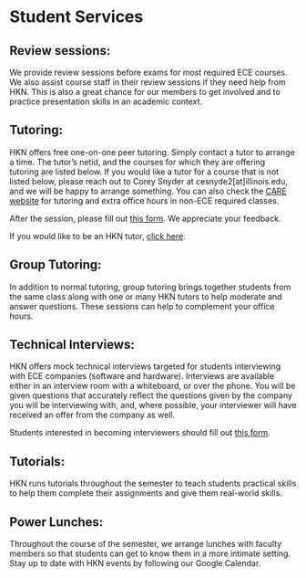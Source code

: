 <h1 id="s1">Student Services</h1>

Review sessions:
---
We provide review sessions before exams for most required ECE courses. We also assist course staff in their review sessions if they need help from HKN. This is also a great chance for our members to get involved and to practice presentation skills in an academic context.

Tutoring:
---
HKN offers free one-on-one peer tutoring. Simply contact a tutor to arrange a time. The tutor’s netid, and the courses for which they are offering tutoring are listed below. If you would like a tutor for a course that is not listed below, please reach out to Corey Snyder at cesnyde2[at]illinois.edu, and we will be happy to arrange something. You can also check the [CARE website](http://publish.illinois.edu/engineering-care/) for tutoring and extra office hours in non-ECE required classes.

After the session, please fill out [this form](https://docs.google.com/forms/d/1NMAgB1nKT2S_UE7yKy4KB6PNFr4cqnBuRoIP3wegFes/viewform). We appreciate your feedback.

If you would like to be an HKN tutor, [click here](https://docs.google.com/forms/d/1Kj8xE6wZOQdUpwV4j6Zf6Dzfp2YrMeagnkyy8PUv4Lk/viewform).

Group Tutoring:
---
In addition to normal tutoring, group tutoring brings together students from the same class along with one or many HKN tutors to help moderate and answer questions. These sessions can help to complement your office hours.

Technical Interviews:
---
HKN offers mock technical interviews targeted for students interviewing with ECE companies (software and hardware). Interviews are available either in an interview room with a whiteboard, or over the phone. You will be given questions that accurately reflect the questions given by the company you will be interviewing with, and, where possible, your interviewer will have received an offer from the company as well.

Students interested in becoming interviewers should fill out [this form](https://docs.google.com/forms/d/1C0gp2ZXRl4Z8wNi3nlzbg0TUhItu9ivebRvUDyWrjfY/viewform).

Tutorials:
---
HKN runs tutorials throughout the semester to teach students practical skills to help them complete their assignments and give them real-world skills.

Power Lunches:
---
Throughout the course of the semester, we arrange lunches with faculty members so that students can get to know them in a more intimate setting.
Stay up to date with HKN events by following our Google Calendar.

